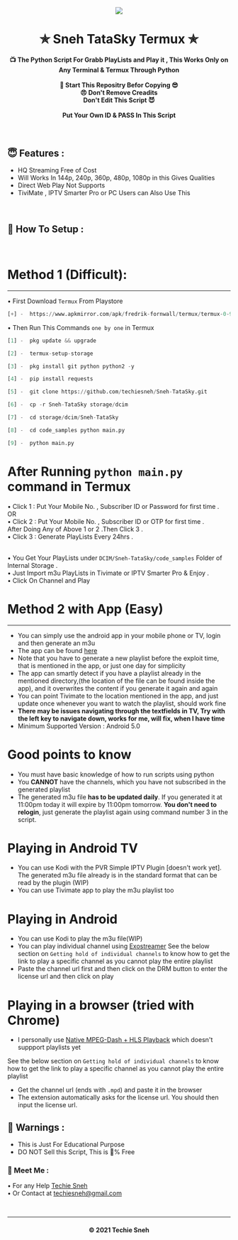 <p align="center"><img src="https://p.kindpng.com/picc/s/404-4041763_tata-sky-logo-png-tata-sky-logo-vector.png" ></p>

<h1 align='center'>✯ Sneh TataSky Termux ✯</h1>

<!-- DO NOT EDIT FILE AND ADD YOU NAME HERE AND PUBLISH -->
<!-- © 2021 TechieSneh -->

<h4 align='center'>📺 The Python Script For Grabb PlayLists and Play it , This Works Only on Any Terminal & Termux Through Python <br><br>🌟 Start This Repositry Befor Copying 😎<br>😠 Don't Remove Creadits<br>Don't Edit This Script 😈<br><br>Put Your Own ID & PASS In This Script</h4>
<br>

<h2>😇 Features :</h2>

- HQ Streaming Free of Cost <br>
- Will Works In 144p, 240p, 360p, 480p, 1080p in this Gives Qualities
- Direct Web Play Not Supports
- TiviMate , IPTV Smarter Pro or PC Users can Also Use This 


<br>
<h2>🍁 How To Setup : </h2>
<br>

# Method 1 (Difficult):
<hr>

• First Download ```Termux``` From Playstore <br>

  ```py
  [+] -  https://www.apkmirror.com/apk/fredrik-fornwall/termux/termux-0-95-release/termux-0-95-android-apk-download/download/?forcebaseapk 

  ```

• Then Run This Commands ```one by one``` in Termux <br>

  ```py
  [1] -  pkg update && upgrade
  
  [2] -  termux-setup-storage   

  [3] -  pkg install git python python2 -y
  
  [4] -  pip install requests 
  
  [5] -  git clone https://github.com/techiesneh/Sneh-TataSky.git

  [6] -  cp -r Sneh-TataSky storage/dcim

  [7] -  cd storage/dcim/Sneh-TataSky
  
  [8] -  cd code_samples python main.py
  
  [9] -  python main.py

  ```
  
# After Running ```python main.py``` command in Termux 
  
• Click 1 : Put Your Mobile No. , Subscriber ID or Password for first time . <br>
OR<br>
• Click 2 : Put Your Mobile No. , Subscriber ID or OTP for first time . <br>
After Doing Any of Above 1 or 2 .Then Click 3 .<br>
• Click 3 : Generate PlayLists Every 24hrs .  <br><br>

• You Get Your PlayLists under ```DCIM/Sneh-TataSky/code_samples``` Folder of Internal Storage . <br>
• Just Import m3u PlayLists in Tivimate or IPTV Smarter Pro & Enjoy . <br>
• Click On Channel and Play <br>

# Method 2 with App (Easy)
<hr>

- You can simply use the android app in your mobile phone or TV, login and then generate an m3u
- The app can be found [here](static/app.apk)
- Note that you have to generate a new playlist before the exploit time, that is mentioned in the app, or just one day for simplicity
- The app can smartly detect if you have a playlist already in the mentioned directory,(the location of the file can be found inside the app), and it overwrites the content if you generate it again and again
- You can point Tivimate to the location mentioned in the app, and just update once whenever you want to watch the playlist, should work fine
- **There may be issues navigating through the textfields in TV, Try with the left key to navigate down, works for me, will fix, when I have time**
- Minimum Supported Version : Android 5.0

# Good points to know

+ You must have basic knowledge of how to run scripts using python
+ You **CANNOT** have the channels, which you have not subscribed in the generated playlist
+ The generated m3u file **has to be updated daily**.
  If you generated it at 11:00pm today it will expire by 11:00pm tomorrow.
  **You don't need to relogin**, just generate the playlist again using command number 3 in the script.

# Playing in Android TV

+ You can use Kodi with the PVR Simple IPTV Plugin [doesn't work yet]. The generated m3u file already is in the standard format that can be read by the plugin (WIP)
+ You can use Tivimate app to play the m3u playlist too

# Playing in Android 
+ You can use Kodi to play the m3u file(WIP)
+ You can play individual channel using [Exostreamer](https://play.google.com/store/apps/details?id=com.mtdeer.exostreamr) 
See the below section on `Getting hold of individual channels` to know how to get the link to play a specific channel as you cannot play the entire playlist
+ Paste the channel url first and then click on the DRM button to enter the license url and then click on play

# Playing in a browser (tried with Chrome)

+ I personally use [Native MPEG-Dash + HLS Playback](https://chrome.google.com/webstore/detail/native-mpeg-dash-%20-hls-pl/cjfbmleiaobegagekpmlhmaadepdeedn) which doesn't suppport playlists yet

See the below section on `Getting hold of individual channels` to know how to get the link to play a specific channel as you cannot play the entire playlist
+ Get the channel url (ends with ```.mpd```) and paste it in the browser
+ The extension automatically asks for the license url. You should then input the  license url.

<h2>🚸 Warnings :</h2>

- This is Just For Educational Purpose
- DO NOT Sell this Script, This is 💯% Free

<h3>🤗 Meet Me : </h3>

• For any Help [Techie Sneh](https://t.me/techiesneh)<br>
• Or Contact at [techiesneh@gmail.com](mailto:techiesneh@gmail.com)

<br>


---
<h4 align='center'>© 2021 Techie Sneh</h4>

<!-- DO NOT REMOVE THIS CREDIT 🤬 🤬 -->











